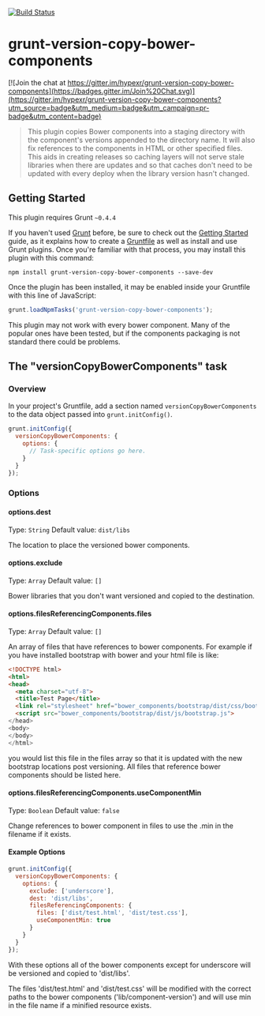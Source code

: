 [![Build Status](https://travis-ci.org/hypexr/grunt-version-copy-bower-components.svg)](https://travis-ci.org/hypexr/grunt-version-copy-bower-components)

# grunt-version-copy-bower-components

[![Join the chat at https://gitter.im/hypexr/grunt-version-copy-bower-components](https://badges.gitter.im/Join%20Chat.svg)](https://gitter.im/hypexr/grunt-version-copy-bower-components?utm_source=badge&utm_medium=badge&utm_campaign=pr-badge&utm_content=badge)

> This plugin copies Bower components into a staging directory with the component's versions appended to the directory name.  It will also fix references to the components in HTML or other specified files.  This aids in creating releases so caching layers will not serve stale libraries when there are updates and so that caches don't need to be updated with every deploy when the library version hasn't changed.

## Getting Started
This plugin requires Grunt `~0.4.4`

If you haven't used [Grunt](http://gruntjs.com/) before, be sure to check out the [Getting Started](http://gruntjs.com/getting-started) guide, as it explains how to create a [Gruntfile](http://gruntjs.com/sample-gruntfile) as well as install and use Grunt plugins. Once you're familiar with that process, you may install this plugin with this command:

```shell
npm install grunt-version-copy-bower-components --save-dev
```

Once the plugin has been installed, it may be enabled inside your Gruntfile with this line of JavaScript:

```js
grunt.loadNpmTasks('grunt-version-copy-bower-components');
```

This plugin may not work with every bower component. Many of the popular ones have been tested, but if the components packaging is not standard there could be problems.

## The "versionCopyBowerComponents" task

### Overview
In your project's Gruntfile, add a section named `versionCopyBowerComponents` to the data object passed into `grunt.initConfig()`.

```js
grunt.initConfig({
  versionCopyBowerComponents: {
    options: {
      // Task-specific options go here.
    }
  }
});
```

### Options

#### options.dest
Type: `String`
Default value: `dist/libs`

The location to place the versioned bower components.

#### options.exclude
Type: `Array`
Default value: `[]`

Bower libraries that you don't want versioned and copied to the destination.

#### options.filesReferencingComponents.files
Type: `Array`
Default value: `[]`

An array of files that have references to bower components.  For example if you have installed bootstrap with bower and your html file is like:

```html
<!DOCTYPE html>
<html>
<head>
  <meta charset="utf-8">
  <title>Test Page</title>
  <link rel="stylesheet" href="bower_components/bootstrap/dist/css/bootstrap.css">
  <script src="bower_components/bootstrap/dist/js/bootstrap.js">
</head>
<body>
</body>
</html>
```

you would list this file in the files array so that it is updated with the new bootstrap locations post versioning. All files that reference bower components should be listed here.

#### options.filesReferencingComponents.useComponentMin
Type: `Boolean`
Default value: `false`

Change references to bower component in files to use the .min in the filename if it exists.

#### Example Options

```js
grunt.initConfig({
  versionCopyBowerComponents: {
    options: {
      exclude: ['underscore'],
      dest: 'dist/libs',
      filesReferencingComponents: {
        files: ['dist/test.html', 'dist/test.css'],
        useComponentMin: true
      }
    }
  }
});
```

With these options all of the bower components except for underscore will be versioned and copied to 'dist/libs'.

The files 'dist/test.html' and 'dist/test.css' will be modified with the correct paths to the bower components ('lib/component-version') and will use min in the file name if a minified resource exists.


